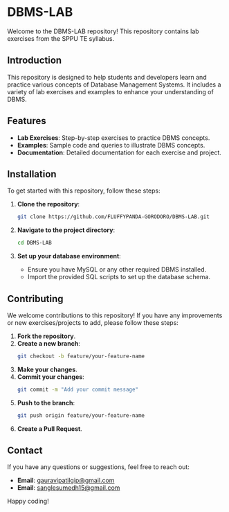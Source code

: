# DBMS-LAB

Welcome to the DBMS-LAB repository! This repository contains lab exercises from the SPPU TE syllabus.

## Introduction

This repository is designed to help students and developers learn and practice various concepts of Database Management Systems. It includes a variety of lab exercises and examples to enhance your understanding of DBMS.

## Features

- **Lab Exercises**: Step-by-step exercises to practice DBMS concepts.
- **Examples**: Sample code and queries to illustrate DBMS concepts.
- **Documentation**: Detailed documentation for each exercise and project.

## Installation

To get started with this repository, follow these steps:

1. **Clone the repository**:
    ```bash
    git clone https://github.com/FLUFFYPANDA-GORODORO/DBMS-LAB.git
    ```

2. **Navigate to the project directory**:
    ```bash
    cd DBMS-LAB
    ```

3. **Set up your database environment**:
    - Ensure you have MySQL or any other required DBMS installed.
    - Import the provided SQL scripts to set up the database schema.


## Contributing

We welcome contributions to this repository! If you have any improvements or new exercises/projects to add, please follow these steps:

1. **Fork the repository**.
2. **Create a new branch**:
    ```bash
    git checkout -b feature/your-feature-name
    ```
3. **Make your changes**.
4. **Commit your changes**:
    ```bash
    git commit -m "Add your commit message"
    ```
5. **Push to the branch**:
    ```bash
    git push origin feature/your-feature-name
    ```
6. **Create a Pull Request**.

## Contact

If you have any questions or suggestions, feel free to reach out:

- **Email**: gauravipatilgip@gmail.com
- **Email**: sanglesumedh15@gmail.com
    

Happy coding!

